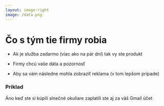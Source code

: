 ```yaml
---
layout: image-right
image: /data.png
---
```


# Čo s tým tie firmy robia

- Ak je služba zadarmo (viac ako na pár dní) tak vy ste produkt

- Firmy chcú vaše dáta a pozornosť

- Aby sa vám následne mohla zobraziť reklama (v tom lepšom prípade)

### Príklad
Áno keď ste si kúpili slnečné okuliare zaplatili ste aj za váš Gmail účet